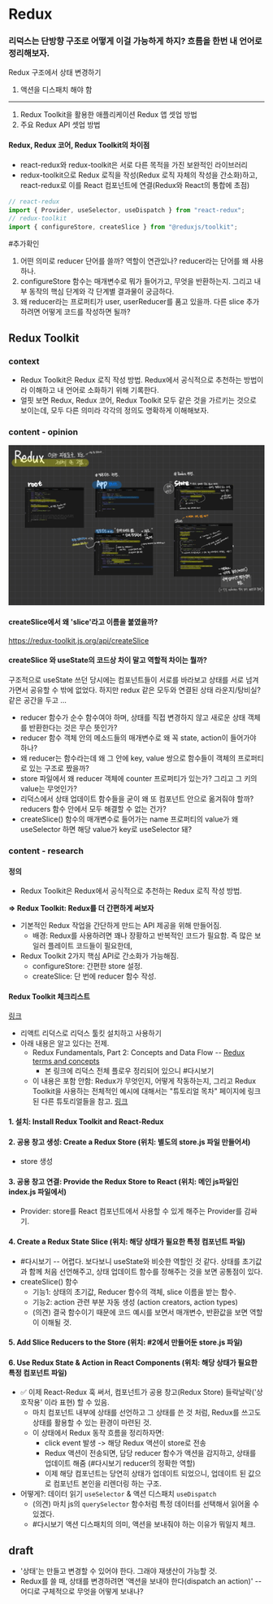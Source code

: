 # Redux

### 리덕스는 단방향 구조로 어떻게 이걸 가능하게 하지? 흐름을 한번 내 언어로 정리해보자.

Redux 구조에서 상태 변경하기

1. 액션을 디스패치 해야 함

***

1. Redux Toolkit을 활용한 애플리케이션 Redux 앱 셋업 방법
2. 주요 Redux API 셋업 방법

#### Redux, Redux 코어, Redux Toolkit의 차이점

* react-redux와 redux-toolkit은 서로 다른 목적을 가진 보완적인 라이브러리
* redux-toolkit으로 Redux 로직을 작성(Redux 로직 자체의 작성을 간소화)하고, react-redux로 이를 React 컴포넌트에 연결(Redux와 React의 통합에 초점)

```js
// react-redux
import { Provider, useSelector, useDispatch } from "react-redux";
// redux-toolkit
import { configureStore, createSlice } from "@reduxjs/toolkit";
```

\#추가확인

1. 어떤 의미로 reducer 단어를 쓸까? 역할이 연관있나? reducer라는 단어를 왜 사용하나.
2. configureStore 함수는 매개변수로 뭐가 들어가고, 무엇을 반환하는지. 그리고 내부 동작의 핵심 단계와 각 단계별 결과물이 궁금하다.
3. 왜 reducer라는 프로퍼티가 user, userReducer를 품고 있을까. 다른 slice 추가하려면 어떻게 코드를 작성하면 될까?



## Redux Toolkit

### context

* Redux Toolkit은 Redux 로직 작성 방법. Redux에서 공식적으로 추천하는 방법이라 이해하고 내 언어로 소화하기 위해 기록한다.
* 얼핏 보면 Redux, Redux 코어, Redux Toolkit 모두 같은 것을 가르키는 것으로 보이는데, 모두 다른 의미라 각각의 정의도 명확하게 이해해보자.

### content - opinion

![react-redux-realtionship](../assets/react-redux-files-overview.jpg)

#### createSlice에서 왜 'slice'라고 이름을 붙였을까?

https://redux-toolkit.js.org/api/createSlice

#### createSlice 와 useState의 코드상 차이 말고 역할적 차이는 뭘까?

구조적으로 useState 쓰던 당시에는 컴포넌트들이 서로를 바라보고 상태를 서로 넘겨가면서 공유할 수 밖에 없었다. 하지만 redux 같은 모두와 연결된 상태 라운지/탕비실? 같은 공간을 두고 ...

* reducer 함수가 순수 함수여야 하며, 상태를 직접 변경하지 않고 새로운 상태 객체를 반환한다는 것은 무슨 뜻인가?
* reducer 함수 객체 안의 메소드들의 매개변수로 왜 꼭 state, action이 들어가야 하나?
* 왜 reducer는 함수라는데 왜 그 안에 key, value 쌍으로 함수들이 객체의 프로퍼티로 있는 구조로 짰을까?
* store 파일에서 왜 reducer 객체에 counter 프로퍼티가 있는가? 그리고 그 키의 value는 무엇인가?
* 리덕스에서 상태 업데이트 함수들을 굳이 왜 또 컴포넌트 안으로 옮겨줘야 할까? reducers 함수 안에서 모두 해결할 수 없는 건가?
* createSlice() 함수의 매개변수로 들어가는 name 프로퍼티의 value가 왜 useSelector 하면 해당 value가 key로 useSelector 돼?

### content - research

#### 정의

* Redux Toolkit은 Redux에서 공식적으로 추천하는 Redux 로직 작성 방법.

**=> Redux Toolkit: Redux를 더 간편하게 써보자**

* 기본적인 Redux 작업을 간단하게 만드는 API 제공을 위해 만들어짐.
  * 배경: Redux를 사용하려면 꽤나 장황하고 반복적인 코드가 필요함. 즉 많은 보일러 플레이트 코드들이 필요한데,
* Redux Toolkit 2가지 핵심 API로 간소화가 가능해짐.
  * configureStore: 간편한 store 설정.
  * createSlice: 단 번에 reducer 함수 작성.

#### Redux Toolkit 체크리스트

[링크](https://ko.redux.js.org/tutorials/quick-start/)

* 리액트 리덕스로 리덕스 툴킷 설치하고 사용하기
* 아래 내용은 알고 있다는 전제.
  * Redux Fundamentals, Part 2: Concepts and Data Flow -- [Redux terms and concepts](https://redux.js.org/tutorials/fundamentals/part-2-concepts-data-flow)
    * 본 링크에 리덕스 전체 플로우 정리되어 있으니 #다시보기
  * 이 내용은 포함 안함: Redux가 무엇인지, 어떻게 작동하는지, 그리고 Redux Toolkit을 사용하는 전체적인 예시에 대해서는 "튜토리얼 목차" 페이지에 링크된 다른 튜토리얼들을 참고. [링크](https://ko.redux.js.org/tutorials/index)

#### 1. 설치: Install Redux Toolkit and React-Redux

#### 2. 공용 창고 생성: Create a Redux Store (위치: 별도의 store.js 파일 만들어서)

* store 생성

#### 3. 공용 창고 연결: Provide the Redux Store to React (위치: 메인 js파일인 index.js 파일에서)

* Provider: store를 React 컴포넌트에서 사용할 수 있게 해주는 Provider를 감싸기.

#### 4. Create a Redux State Slice (위치: 해당 상태가 필요한 특정 컴포넌트 파일)

* \#다시보기 -- 어렵다. 보다보니 useState와 비슷한 역할인 것 같다. 상태를 초기값과 함께 처음 선언해주고, 상태 업데이트 함수를 정해주는 것을 보면 공통점이 있다.
* createSlice() 함수
  * 기능1: 상태의 초기값, Reducer 함수의 객체, slice 이름을 받는 함수.
  * 기능2: action 관련 부분 자동 생성 (action creators, action types)
  * (의견) 결국 함수이기 때문에 코드 예시를 보면서 매개변수, 반환값을 보면 역할이 이해될 것.

#### 5. Add Slice Reducers to the Store (위치: #2에서 만들어둔 store.js 파일)

#### 6. Use Redux State & Action in React Components (위치: 해당 상태가 필요한 특정 컴포넌트 파일)

* ✅ 이제 React-Redux 훅 써서, 컴포넌트가 공용 창고(Redux Store) 들락날락('상호작용' 이라 표현) 할 수 있음.
  * 마치 컴포넌트 내부에 상태를 선언하고 그 상태를 쓴 것 처럼, Redux를 쓰고도 상태를 활용할 수 있는 환경이 마련된 것.
  * 이 상태에서 Redux 동작 흐름을 정리하자면:
    * click event 발생 -> 해당 Redux 액션이 store로 전송
    * Redux 액션이 전송되면, 담당 reducer 함수가 액션을 감지하고, 상태를 업데이트 해줌 (#다시보기 reducer의 정확한 역할)
    * 이제 해당 컴포넌트는 당연히 상태가 업데이트 되었으니, 업데이트 된 값으로 컴포넌트 본인을 리렌더링 하는 구조.
* 어떻게?: 데이터 읽기 `useSelector` & 액션 디스패치 `useDispatch`
  * (의견) 마치 js의 `querySelector` 함수처럼 특정 데이터를 선택해서 읽어올 수 있겠다.
  * \#다시보기 액션 디스패치의 의미, 액션을 보내줘야 하는 이유가 뭐일지 체크.

## draft

* '상태'는 만들고 변경할 수 있어야 한다. 그래야 재생산이 가능할 것.
* Redux를 쓸 때, 상태를 변경하려면 '액션을 보내야 한다(dispatch an action)' -- 어디로 구체적으로 무엇을 어떻게 보내나?
